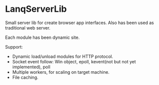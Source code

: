 # LanqServerLib
 Small server lib for create browser app interfaces. Also has been used as traditional web server.
 
 Each module has been dynamic site.
 
 Support:
  + Dynamic load/unload modules for HTTP protocol.
  + Socket event follow: Win object, epoll, kevent(not but not yet implemented), poll
  + Multiple workers, for scaling on target machine.
  + File caching.
  
  
